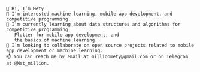 
    👋 Hi, I’m Mety
    👀 I’m interested machine learning, mobile app development, and competitive programming.
    🌱 I’m currently learning about data structures and algorithms for competitive programming, 
       Flutter for mobile app development, and 
       the basics of machine learning.
    💞️ I’m looking to collaborate on open source projects related to mobile app development or machine learning.
    📫 You can reach me by email at millionmety@gmail.com or on Telegram at @Met_million.

